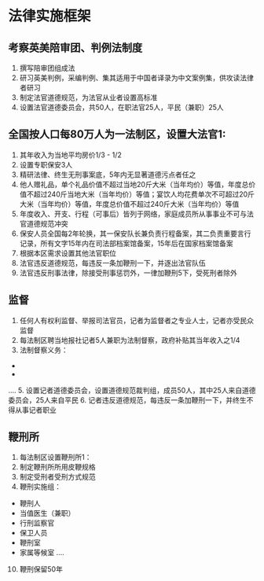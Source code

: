 
# 法律实施框架
## 考察英美陪审团、判例法制度
1. 撰写陪审团组成法
2. 研习英美判例，采编判例、集其适用于中国者译录为中文案例集，供攻读法律者研习
3. 制定法官道德规范，为法官从业者设置高标准
4. 设置法官道德委员会，共50人，在职法官25人，平民（兼职）25人

## 全国按人口每80万人为一法制区，设置大法官1: 
1. 其年收入为当地平均房价1/3 - 1/2
2. 设置专职保安3人
3. 精研法律、终生无刑事案底，5年内无显著道德污点者任之
4. 他人赠礼品，单个礼品价值不超过当地20斤大米（当年均价）等值，年度总价值不超过240斤当地大米（当年均价）等值；宴饮人均花费单次不可超过20斤大米（当年均价）等值，年度总价值不超过240斤大米（当年均价）等值
5. 年度收入、开支、行程（可事后）皆列于网络，家庭成员所从事事业不可与法官道德规范冲突
6. 保安人员全国每2年轮换，其一保安队长兼负责行程备案，其二负责重要言行记录，所有文字15年内在司法部档案馆备案，15年后在国家档案馆备案
7. 根据本区需求设置其他法官职位
8. 法官违反道德规范，每违反一条加鞭刑一下，并逐出法官队伍
9. 法官违反刑事法律，除接受刑事惩罚外，一律加鞭刑5下，受死刑者除外

## 监督
1. 任何人有权利监督、举报司法官员，记者为监督者之专业人士，记者亦受民众监督
2. 每法制区聘当地报社记者5人兼职为法制督察，政府补贴其当年收入之1/4
3. 法制督察义务：
  - 
  - 
....
5. 设置记者道德委员会，设置道德规范裁判组，成员50人，其中25人来自道德委员会，25人来自平民
6. 记者违反道德规范，每违反一条加鞭刑一下，并终生不得从事记者职业


## 鞭刑所
1. 每法制区设置鞭刑所1：
2. 制定鞭刑所所用皮鞭规格
3. 制定受刑者受刑方式规范
4. 鞭刑实施组：
  - 鞭刑人
  - 当值医生（兼职）
  - 行刑监察官
  - 保卫人员
  - 鞭刑室
  - 家属等候室
....
10. 鞭刑保留50年
